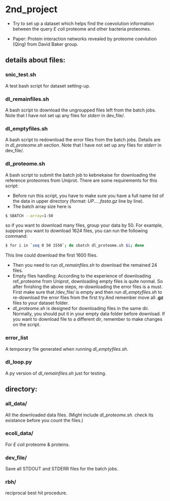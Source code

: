 # 2nd_project

- Try to set up a dataset which helps find the coevolution information between the query *E coli* proteome and other bacteria proteomes. 

- Paper: Protein interaction networks revealed by proteome coevlution (Qing) from David Baker group.

## details about files:

### snic_test.sh
A test bash script for dataset setting-up.

### dl_remainfiles.sh
A bash script to download the ungroupped files left from the batch jobs. Note that I have not set up any files for *stderr* in dev_file/.

### dl_emptyfiles.sh
A bash script to redownload the error files from the batch jobs. Details are in *dl_proteome.sh* section. Note that I have not set up any files for *stderr* in dev_file/.

### dl_proteome.sh
A bash script to submit the batch job to kebnekaise for downloading the reference proteomes from Uniprot. There are some requirements for this script:
- Before run this script, you have to make sure you have a full name list of the data in upper directory (format: *UP.....fasta.gz* line by line).
- The batch array size here is

```sh
$ SBATCH --array=1-50
```
so if you want to download many files, group your data by 50. For example, suppose you want to download 1624 files, you can run the following command:

```sh
$ for i in `seq 0 50 1550`; do sbatch dl_proteome.sh $i; done
```
This line could download the first 1600 files. 

- Then you need to run *dl_remainfiles.sh* to download the remained 24 files. 
- Empty files handling: According to the experience of downloading ref_proteome from Uniprot, downloading empty files is quite normal. So after finishing the above steps, re-downloading the error files is a must. First make sure that /dev_file/ is empty and then run *dl_emptyfiles.sh* to re-download the error files from the first try.And remember move all **.gz** files to your dataset folder.   
- *dl_proteome.sh* is designed for downloading files in the same dir. Normally, you should put it in your empty data folder before download.  If you want to download file to a different dir, remember to make changes on the script.

### error_list
A temporary file generated when running *dl_emptyfiles.sh*. 

### dl_loop.py
A py version of *dl_remainfiles.sh* just for testing.

## directory:

### all_data/
All the downloaded data files. (Might include *dl_proteome.sh*. check its existance before you count the files.)

### ecoli_data/
For *E coli* proteome & proteins.

### dev_file/
Save all STDOUT and STDERR files for the batch jobs.

### rbh/
reciprocal best hit procedure.
